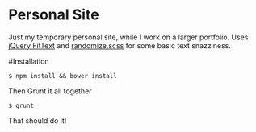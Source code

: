 # Personal Site
Just my temporary personal site, while I work on a larger portfolio. Uses [jQuery FitText](http://fittextjs.com) and [randomize.scss](https://github.com/mknadler/randomize.scss) for some basic text snazziness.

#Installation
```
$ npm install && bower install
```
Then Grunt it all together
```
$ grunt
```
That should do it!
